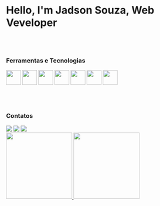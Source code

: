 <h1> Hello, I'm Jadson Souza, Web Veveloper </h1> <br><br>

<h3> Ferramentas e Tecnologias </h3>

<img src="https://cdn.jsdelivr.net/gh/devicons/devicon/icons/javascript/javascript-original.svg" width="40" height="40" />
<img src="https://cdn.jsdelivr.net/gh/devicons/devicon/icons/react/react-original-wordmark.svg" width="40" height="40" />
<img src="https://cdn.jsdelivr.net/gh/devicons/devicon/icons/html5/html5-plain-wordmark.svg" width="40" height="40" />
<img src="https://cdn.jsdelivr.net/gh/devicons/devicon/icons/css3/css3-original-wordmark.svg" width="40" height="40" />
<img src="https://cdn.jsdelivr.net/gh/devicons/devicon/icons/firebase/firebase-plain-wordmark.svg" width="40" height="40" />
<img src="https://cdn.jsdelivr.net/gh/devicons/devicon/icons/mongodb/mongodb-original-wordmark.svg" width="40" height="40" />
<img src="https://cdn.jsdelivr.net/gh/devicons/devicon/icons/nodejs/nodejs-original-wordmark.svg" width="40" height="40" />

<br><br>

<h3> Contatos </h3>

<div>
  <a href="https://www.linkedin.com/in/jadson-souza-a6a130224/" target="_blank"><img src="https://img.shields.io/badge/-LinkedIn-%230077B5?style=for-the-badge&logo=linkedin&logoColor=white" target="_blank"></a>  
  <a href="https://instagram.com/jadson.souzza/" target="_blank"><img src="https://img.shields.io/badge/-Instagram-%23E4405F?style=for-the-badge&logo=instagram&logoColor=white" target="_blank"></a>
  <a href = "mailto:contato@jadsonsouza.19@hotmail.com"><img src="https://img.shields.io/badge/Gmail-D14836?style=for-the-badge&logo=gmail&logoColor=white" target="_blank"></a>
  </div>
  
  <div>
<a href="https://github.com/seu-usuário-aqui">
<img height="180em" src="https://github-readme-stats.vercel.app/api/top-langs/?username=Jadson-19&layout=compact&langs_count=7&theme=dracula"/>
<img height="180em" src="https://github-readme-stats.vercel.app/api?username=Jadson-19&show_icons=true&theme=dracula&include_all_commits=true&count_private=true"/>
</div>
